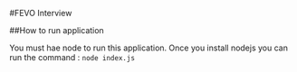 #FEVO Interview 

##How to run application 

You must hae node to run this application. Once you install nodejs you can run the command : ```node index.js```